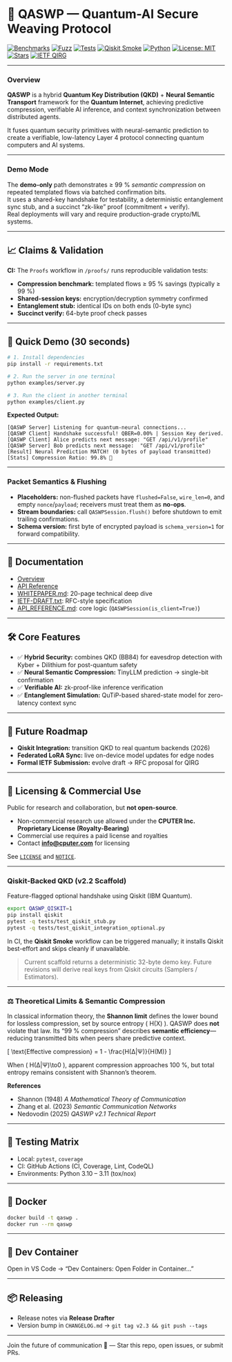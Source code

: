 # 🌌 QASWP — Quantum-AI Secure Weaving Protocol

[![Benchmarks](https://github.com/cputer/QASWP/actions/workflows/benchmarks.yml/badge.svg)](../../actions/workflows/benchmarks.yml)
[![Fuzz](https://github.com/cputer/QASWP/actions/workflows/fuzz.yml/badge.svg)](../../actions/workflows/fuzz.yml)
[![Tests](https://github.com/cputer/QASWP/actions/workflows/test-claims.yml/badge.svg)](https://github.com/cputer/QASWP/actions/workflows/test-claims.yml)
[![Qiskit Smoke](https://github.com/cputer/QASWP/actions/workflows/qiskit.yml/badge.svg)](../../actions/workflows/qiskit.yml)
[![Python](https://img.shields.io/badge/python-3.10%2B-blue.svg)](https://www.python.org/)
[![License: MIT](https://img.shields.io/badge/license-MIT-yellow.svg)](LICENSE)
[![Stars](https://img.shields.io/github/stars/cputer/QASWP)](https://github.com/cputer/QASWP)
[![IETF QIRG](https://img.shields.io/badge/IETF-QIRG-blue)](https://datatracker.ietf.org/wg/qirg/)

---

### Overview

**QASWP** is a hybrid **Quantum Key Distribution (QKD)** + **Neural Semantic Transport** framework for the **Quantum Internet**, achieving predictive compression, verifiable AI inference, and context synchronization between distributed agents.

It fuses quantum security primitives with neural-semantic prediction to create a verifiable, low-latency Layer 4 protocol connecting quantum computers and AI systems.

---

### Demo Mode

The **demo-only** path demonstrates ≥ 99 % *semantic compression* on repeated templated flows via batched confirmation bits.  
It uses a shared-key handshake for testability, a deterministic entanglement sync stub, and a succinct “zk-like” proof (commitment + verify).  
Real deployments will vary and require production-grade crypto/ML systems.

---

## 📈 Claims & Validation

**CI:** The `Proofs` workflow in `/proofs/` runs reproducible validation tests:

- **Compression benchmark:** templated flows ≥ 95 % savings (typically ≥ 99 %)  
- **Shared-session keys:** encryption/decryption symmetry confirmed  
- **Entanglement stub:** identical IDs on both ends (0-byte sync)  
- **Succinct verify:** 64-byte proof check passes  

---

## 🚀 Quick Demo (30 seconds)

```bash
# 1. Install dependencies
pip install -r requirements.txt

# 2. Run the server in one terminal
python examples/server.py

# 3. Run the client in another terminal
python examples/client.py
```

**Expected Output:**

```text
[QASWP Server] Listening for quantum-neural connections...
[QASWP Client] Handshake successful! QBER=0.00% | Session Key derived.
[QASWP Client] Alice predicts next message: "GET /api/v1/profile"
[QASWP Server] Bob predicts next message:  "GET /api/v1/profile"
[Result] Neural Prediction MATCH! (0 bytes of payload transmitted)
[Stats] Compression Ratio: 99.8% 🚀
```

---

### Packet Semantics & Flushing

* **Placeholders:** non-flushed packets have `flushed=False`, `wire_len=0`, and empty `nonce`/`payload`; receivers must treat them as **no-ops**.
* **Stream boundaries:** call `QASWPSession.flush()` before shutdown to emit trailing confirmations.
* **Schema version:** first byte of encrypted payload is `schema_version=1` for forward compatibility.

---

## 📖 Documentation

* [Overview](/docs/overview.md)
* [API Reference](/docs/api.md)
* [WHITEPAPER.md](WHITEPAPER.md): 20-page technical deep dive
* [IETF-DRAFT.txt](IETF-DRAFT.txt): RFC-style specification
* [API_REFERENCE.md](API_REFERENCE.md): core logic (`QASWPSession(is_client=True)`)

---

## 🛠 Core Features

* ✅ **Hybrid Security:** combines QKD (BB84) for eavesdrop detection with Kyber + Dilithium for post-quantum safety
* ✅ **Neural Semantic Compression:** TinyLLM prediction → single-bit confirmation
* ✅ **Verifiable AI:** zk-proof-like inference verification
* ✅ **Entanglement Simulation:** QuTiP-based shared-state model for zero-latency context sync

---

## 🔮 Future Roadmap

* **Qiskit Integration:** transition QKD to real quantum backends (2026)
* **Federated LoRA Sync:** live on-device model updates for edge nodes
* **Formal IETF Submission:** evolve draft → RFC proposal for QIRG

---

## 🔐 Licensing & Commercial Use

Public for research and collaboration, but **not open-source**.

* Non-commercial research use allowed under the **CPUTER Inc. Proprietary License (Royalty-Bearing)**
* Commercial use requires a paid license and royalties
* Contact **[info@cputer.com](mailto:info@cputer.com)** for licensing

See [`LICENSE`](./LICENSE) and [`NOTICE`](./NOTICE).

---

### Qiskit-Backed QKD (v2.2 Scaffold)

Feature-flagged optional handshake using Qiskit (IBM Quantum).

```bash
export QASWP_QISKIT=1
pip install qiskit
pytest -q tests/test_qiskit_stub.py
pytest -q tests/test_qiskit_integration_optional.py
```

In CI, the **Qiskit Smoke** workflow can be triggered manually; it installs Qiskit best-effort and skips cleanly if unavailable.

> Current scaffold returns a deterministic 32-byte demo key.
> Future revisions will derive real keys from Qiskit circuits (Samplers / Estimators).

---

### ⚖️ Theoretical Limits & Semantic Compression

In classical information theory, the **Shannon limit** defines the lower bound for lossless compression, set by source entropy ( H(X) ).
QASWP does **not** violate that law.
Its “99 % compression” describes **semantic efficiency**—reducing transmitted bits when peers share predictive context.

[
\text{Effective compression} = 1 - \frac{H(Δ|Ψ)}{H(M)}
]

When ( H(Δ|Ψ)\to0 ), apparent compression approaches 100 %, but total entropy remains consistent with Shannon’s theorem.

**References**

* Shannon (1948) *A Mathematical Theory of Communication*
* Zhang et al. (2023) *Semantic Communication Networks*
* Nedovodin (2025) *QASWP v2.1 Technical Report*

---

## 🧪 Testing Matrix

* Local: `pytest`, `coverage`
* CI: GitHub Actions (CI, Coverage, Lint, CodeQL)
* Environments: Python 3.10 – 3.11 (tox/nox)

---

## 🐳 Docker

```bash
docker build -t qaswp .
docker run --rm qaswp
```

---

## 🧰 Dev Container

Open in VS Code → “Dev Containers: Open Folder in Container…”

---

## 📦 Releasing

* Release notes via **Release Drafter**
* Version bump in `CHANGELOG.md` → `git tag v2.3 && git push --tags`

---

Join the future of communication 🌌 — Star this repo, open issues, or submit PRs.

